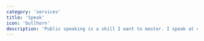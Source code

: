 ```yaml
---
category: 'services'
title: 'Speak'
icon: 'bullhorn'
description: 'Public speaking is a skill I want to master. I speak at conferences, meetups, and round tables.'
---
```

